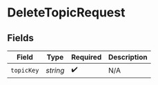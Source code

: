 # DeleteTopicRequest


## Fields

| Field              | Type               | Required           | Description        |
| ------------------ | ------------------ | ------------------ | ------------------ |
| `topicKey`         | *string*           | :heavy_check_mark: | N/A                |